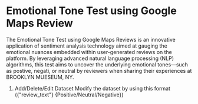 # Emotional Tone Test using Google Maps Review 
The Emotional Tone Test using Google Maps Reviews is an innovative application of sentiment analysis technology aimed at gauging the emotional nuances embedded within user-generated reviews on the platform. By leveraging advanced natural language processing (NLP) algorithms, this test aims to uncover the underlying emotional tones—such as postive, negati, or neutral by reviewers when sharing their experiences at BROOKLYN MUESEUM, NY.

1. Add/Delete/Edit Dataset
   Modify the dataset by using this format ({"review_text"} {Positive/Neutral/Negative})
